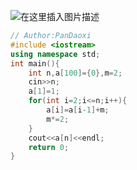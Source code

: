 ![在这里插入图片描述](https://pic.2ge.org/cdn/?url=https://img-blog.csdnimg.cn/8cc67b8f82134d89a94e68f60cd7e685.png?x-oss-process=image/watermark,type_ZHJvaWRzYW5zZmFsbGJhY2s,shadow_50,text_Q1NETiBA5r2Y6YGT54a5,size_20,color_FFFFFF,t_70,g_se,x_16)

```cpp
// Author:PanDaoxi
#include <iostream>
using namespace std;
int main(){
	int n,a[100]={0},m=2;
	cin>>n;
	a[1]=1;
	for(int i=2;i<=n;i++){
		a[i]=a[i-1]+m;
		m*=2;
	}
	cout<<a[n]<<endl;
	return 0;
} 
```

